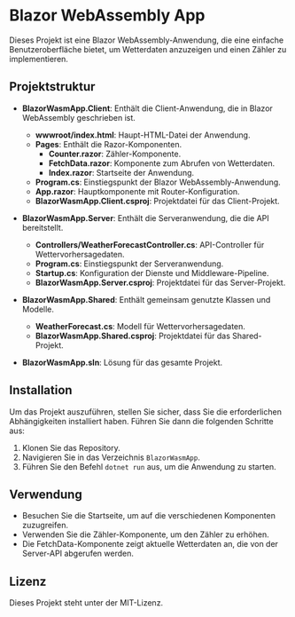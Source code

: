 # Blazor WebAssembly App

Dieses Projekt ist eine Blazor WebAssembly-Anwendung, die eine einfache Benutzeroberfläche bietet, um Wetterdaten anzuzeigen und einen Zähler zu implementieren.

## Projektstruktur

- **BlazorWasmApp.Client**: Enthält die Client-Anwendung, die in Blazor WebAssembly geschrieben ist.
  - **wwwroot/index.html**: Haupt-HTML-Datei der Anwendung.
  - **Pages**: Enthält die Razor-Komponenten.
    - **Counter.razor**: Zähler-Komponente.
    - **FetchData.razor**: Komponente zum Abrufen von Wetterdaten.
    - **Index.razor**: Startseite der Anwendung.
  - **Program.cs**: Einstiegspunkt der Blazor WebAssembly-Anwendung.
  - **App.razor**: Hauptkomponente mit Router-Konfiguration.
  - **BlazorWasmApp.Client.csproj**: Projektdatei für das Client-Projekt.

- **BlazorWasmApp.Server**: Enthält die Serveranwendung, die die API bereitstellt.
  - **Controllers/WeatherForecastController.cs**: API-Controller für Wettervorhersagedaten.
  - **Program.cs**: Einstiegspunkt der Serveranwendung.
  - **Startup.cs**: Konfiguration der Dienste und Middleware-Pipeline.
  - **BlazorWasmApp.Server.csproj**: Projektdatei für das Server-Projekt.

- **BlazorWasmApp.Shared**: Enthält gemeinsam genutzte Klassen und Modelle.
  - **WeatherForecast.cs**: Modell für Wettervorhersagedaten.
  - **BlazorWasmApp.Shared.csproj**: Projektdatei für das Shared-Projekt.

- **BlazorWasmApp.sln**: Lösung für das gesamte Projekt.

## Installation

Um das Projekt auszuführen, stellen Sie sicher, dass Sie die erforderlichen Abhängigkeiten installiert haben. Führen Sie dann die folgenden Schritte aus:

1. Klonen Sie das Repository.
2. Navigieren Sie in das Verzeichnis `BlazorWasmApp`.
3. Führen Sie den Befehl `dotnet run` aus, um die Anwendung zu starten.

## Verwendung

- Besuchen Sie die Startseite, um auf die verschiedenen Komponenten zuzugreifen.
- Verwenden Sie die Zähler-Komponente, um den Zähler zu erhöhen.
- Die FetchData-Komponente zeigt aktuelle Wetterdaten an, die von der Server-API abgerufen werden.

## Lizenz

Dieses Projekt steht unter der MIT-Lizenz.